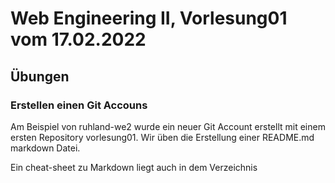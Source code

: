 # Web Engineering II, Vorlesung01 vom 17.02.2022

## Übungen

### Erstellen einen Git Accouns

Am Beispiel von ruhland-we2 wurde ein neuer Git Account erstellt mit einem ersten Repository vorlesung01.
Wir üben die Erstellung einer README.md markdown Datei.

Ein cheat-sheet zu Markdown liegt auch in dem Verzeichnis
